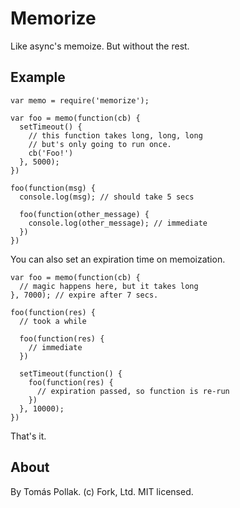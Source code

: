 Memorize
========

Like async's memoize. But without the rest.

Example
-------

    var memo = require('memorize');
    
    var foo = memo(function(cb) {
      setTimeout() {
        // this function takes long, long, long
        // but's only going to run once.
        cb('Foo!')
      }, 5000);
    })

    foo(function(msg) {
      console.log(msg); // should take 5 secs

      foo(function(other_message) {
        console.log(other_message); // immediate
      })
    })

You can also set an expiration time on memoization.

    var foo = memo(function(cb) { 
      // magic happens here, but it takes long
    }, 7000); // expire after 7 secs.
   
    foo(function(res) {
      // took a while

      foo(function(res) {
        // immediate
      })

      setTimeout(function() {
        foo(function(res) {
          // expiration passed, so function is re-run
        })
      }, 10000);
    })

That's it.

About
-----

By Tomás Pollak.
(c) Fork, Ltd. MIT licensed.
